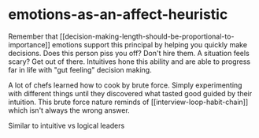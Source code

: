 # emotions-as-an-affect-heuristic
Remember that [[decision-making-length-should-be-proportional-to-importance]]
emotions support this principal by helping you quickly make decisions. Does this person piss you off? Don't hire them. A situation feels scary? Get out of there. Intuitives hone this ability and are able to progress far in life with "gut feeling" decision making. 

A lot of chefs learned how to cook by brute force. Simply experimenting with different things until they discovered what tasted good guided by their intuition. This brute force nature reminds of [[interview-loop-habit-chain]] which isn't always the wrong answer. 

Similar to intuitive vs logical leaders 